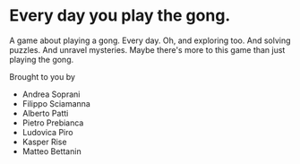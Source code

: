 # Every day you play the gong.
A game about playing a gong. Every day.
Oh, and exploring too. And solving puzzles. And unravel mysteries.
Maybe there's more to this game than just playing the gong.

Brought to you by 
* Andrea Soprani
* Filippo Sciamanna
* Alberto Patti
* Pietro Prebianca
* Ludovica Piro
* Kasper Rise
* Matteo Bettanin